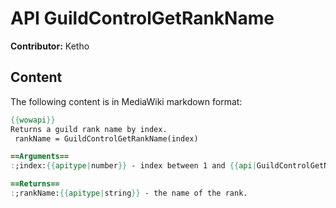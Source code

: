 # API GuildControlGetRankName

**Contributor:** Ketho

## Content

The following content is in MediaWiki markdown format:

```mediawiki
{{wowapi}}
Returns a guild rank name by index.
 rankName = GuildControlGetRankName(index)

==Arguments==
:;index:{{apitype|number}} - index between 1 and {{api|GuildControlGetNumRanks}}

==Returns==
:;rankName:{{apitype|string}} - the name of the rank.
```
